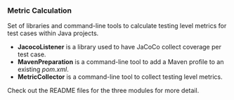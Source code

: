 ### Metric Calculation

Set of libraries and command-line tools to calculate testing level metrics for test cases within Java projects.

* **JacocoListener** is a library used to have JaCoCo collect coverage per test case.
* **MavenPreparation** is a command-line tool to add a Maven profile to an existing _pom.xml_.
* **MetricCollector** is a command-line tool to collect testing level metrics.

Check out the README files for the three modules for more detail.
